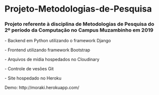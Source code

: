 # Projeto-Metodologias-de-Pesquisa
<h3>Projeto referente à disciplina de Metodologias de Pesquisa do 2º período da Computação no Campus Muzambinho em 2019</h3>
<p> - Backend em Python utilizando o framework Django</p>
<p> - Frontend utilizando framework Bootstrap</p>
<p> - Arquivos de mídia hospedados no Cloudinary</p>
<p> - Controle de vesões Git</p>
<p> - Site hospedado no Heroku</p>
<p>Demo: http://moraki.herokuapp.com/</p>
